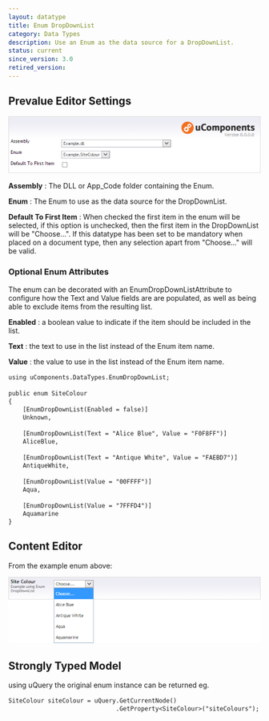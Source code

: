 ```yaml
---
layout: datatype
title: Enum DropDownList
category: Data Types
description: Use an Enum as the data source for a DropDownList.
status: current
since_version: 3.0
retired_version: 
---
```


## Prevalue Editor Settings

![Prevalue Editor](PreValueEditor.png)

**Assembly** : The DLL or App_Code folder containing the Enum.

**Enum** : The Enum to use as the data source for the DropDownList.

**Default To First Item** : When checked the first item in the enum will be selected, if this option is unchecked, then the first item in the DropDownList will be "Choose...". If this datatype has been set to be mandatory when placed on a document type, then any selection apart from "Choose..." will be valid.

  
### Optional Enum Attributes

The enum can be decorated with an EnumDropDownListAttribute to configure how the Text and Value fields are are populated, as well as being able to exclude items from the resulting list.

**Enabled** : a boolean value to indicate if the item should be included in the list.

**Text** : the text to use in the list instead of the Enum item name.

**Value** : the value to use in the list instead of the Enum item name.

    using uComponents.DataTypes.EnumDropDownList;

    public enum SiteColour
    {
        [EnumDropDownList(Enabled = false)]
        Unknown,

        [EnumDropDownList(Text = "Alice Blue", Value = "F0F8FF")]
        AliceBlue,

        [EnumDropDownList(Text = "Antique White", Value = "FAEBD7")]
        AntiqueWhite,

        [EnumDropDownList(Value = "00FFFF")]
        Aqua,

        [EnumDropDownList(Value = "7FFFD4")]
        Aquamarine 
    }

  
## Content Editor

From the example enum above:

![Content Editor](DataEditor.png)


## Strongly Typed Model

using uQuery the original enum instance can be returned eg.

	SiteColour siteColour = uQuery.GetCurrentNode()
	                              .GetProperty<SiteColour>("siteColours");
